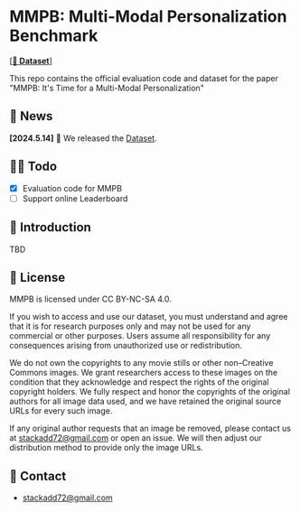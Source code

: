 # MMPB: Multi-Modal Personalization Benchmark

[[**🤗 Dataset**](https://huggingface.co/datasets/stackadd/MMPB)]

This repo contains the official evaluation code and dataset for the paper "MMPB: It's Time for a Multi-Modal Personalization"


## 📜 News

**[2024.5.14]** 🚀 We released the [Dataset](https://huggingface.co/datasets/stackadd/MMPB).

## 👨‍💻 Todo

- [x] Evaluation code for MMPB
- [ ] Support online Leaderboard

## 👀 Introduction

TBD

## 📃 License

MMPB is licensed under CC BY-NC-SA 4.0.

If you wish to access and use our dataset, you must understand and agree that it is for research purposes only and may not be used for any commercial or other purposes. Users assume all responsibility for any consequences arising from unauthorized use or redistribution.

We do not own the copyrights to any movie stills or other non–Creative Commons images. We grant researchers access to these images on the condition that they acknowledge and respect the rights of the original copyright holders. We fully respect and honor the copyrights of the original authors for all image data used, and we have retained the original source URLs for every such image.

If any original author requests that an image be removed, please contact us at [stackadd72@gmail.com](stackadd72@gmail.com) or open an issue. We will then adjust our distribution method to provide only the image URLs.


## 📧 Contact

- [stackadd72@gmail.com](stackadd72@gmail.com)

